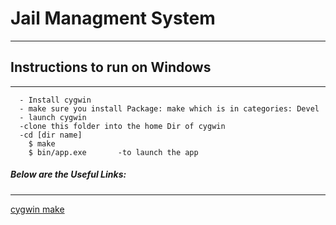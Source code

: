 # Jail Managment System
---
## Instructions to run on Windows
---
```
  - Install cygwin
  - make sure you install Package: make which is in categories: Devel
  - launch cygwin
  -clone this folder into the home Dir of cygwin
  -cd [dir name]
    $ make
    $ bin/app.exe       -to launch the app 
```
##### Below are the Useful Links:
---
[cygwin ](https://cygwin.com/)  [make](https://cygwin.com/packages/summary/make-src.html)

